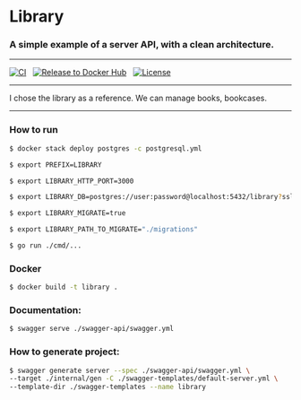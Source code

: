 # Library

### A simple example of a server API, with a clean architecture.

***

[![CI](https://github.com/MarlikAlmighty/library/actions/workflows/ci.yml/badge.svg?branch=master)](https://github.com/MarlikAlmighty/library/actions/workflows/ci.yml) &nbsp;
[![Release to Docker Hub](https://github.com/MarlikAlmighty/library/actions/workflows/cd.yml/badge.svg?branch=master)](https://github.com/MarlikAlmighty/library/actions/workflows/cd.yml) &nbsp;
[![License](https://img.shields.io/badge/License-MIT%201.0-orange.svg)](https://github.com/MarlikAlmighty/library/blob/master/LICENSE) &nbsp; 

***

I chose the library as a reference. We can manage books, bookcases.

***

### How to run
```sh
$ docker stack deploy postgres -c postgresql.yml

$ export PREFIX=LIBRARY

$ export LIBRARY_HTTP_PORT=3000

$ export LIBRARY_DB=postgres://user:password@localhost:5432/library?sslmode=disable

$ export LIBRARY_MIGRATE=true

$ export LIBRARY_PATH_TO_MIGRATE="./migrations"

$ go run ./cmd/...
```

### Docker
```sh
$ docker build -t library .
```

### Documentation: 
```sh
$ swagger serve ./swagger-api/swagger.yml
```

### How to generate project:
```sh
$ swagger generate server --spec ./swagger-api/swagger.yml \ 
--target ./internal/gen -C ./swagger-templates/default-server.yml \
--template-dir ./swagger-templates --name library
```